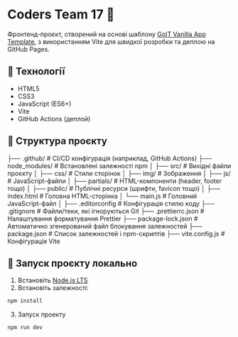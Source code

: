 # Coders Team 17 🚀

Фронтенд-проєкт, створений на основі шаблону [GoIT Vanilla App Template](https://github.com/goitacademy/vanilla-app-template), з використанням Vite для швидкої розробки та деплою на GitHub Pages.

## 🔧 Технології

- HTML5
- CSS3
- JavaScript (ES6+)
- Vite
- GitHub Actions (деплой)

## 📁 Структура проєкту
├── .github/               # CI/CD конфігурація (наприклад, GitHub Actions)
├── node_modules/          # Встановлені залежності npm
│
├── src/                   # Вихідні файли проєкту
│   ├── css/              # Стили сторінок
│   ├── img/              # Зображення
│   ├── js/               # JavaScript-файли
│   ├── partials/         # HTML-компоненти (header, footer тощо)
│   ├── public/           # Публічні ресурси (шрифти, favicon тощо)
│   ├── index.html        # Головна HTML-сторінка
│   └── main.js           # Головний JavaScript-файл
│
├── .editorconfig          # Конфігурація стилю коду
├── .gitignore             # Файли/теки, які ігноруються Git
├── .prettierrc.json       # Налаштування форматування Prettier
├── package-lock.json      # Автоматично згенерований файл блокування залежностей
├── package.json           # Список залежностей і npm-скриптів
├── vite.config.js         # Конфігурація Vite

## 🚀 Запуск проєкту локально

1. Встановіть [Node.js LTS](https://nodejs.org/)
2. Встановіть залежності:
```bash
npm install
```
3. Запуск проекту
```bash
npm run dev
```

